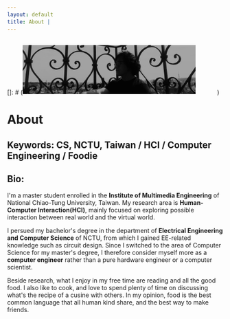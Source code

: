 ```yaml
---
layout: default
title: About | 
---
```


[]: # (<img src="/images/IMG_2586_crop.jpg"
    style="width:80%;
    height:80%;
    float: center;
    padding-right: 50px;
    padding-top: 15px">)

# About

## Keywords: CS, NCTU, Taiwan / HCI / Computer Engineering / Foodie

## Bio:

I'm a master student enrolled in the **Institute of Multimedia Engineering** of National Chiao-Tung University, Taiwan. My research area is **Human-Computer Interaction(HCI)**, mainly focused on exploring possible interaction between real world and the virtual world.

I persued my bachelor's degree in the department of **Electrical Engineering and Computer Science** of NCTU, from which I gained EE-related knowledge such as circuit design. Since I switched to the area of Computer Science for my master's degree, I therefore consider myself more as a **computer engineer** rather than a pure hardware engineer or a computer scientist.

Beside research, what I enjoy in my free time are reading and all the good food. I also like to cook, and love to spend plenty of time on discussing what's the recipe of a cusine with others. In my opinion, food is the best common language that all human kind share, and the best way to make friends.
